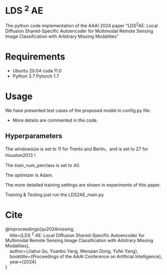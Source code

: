 # LDS $^2$ AE
The python code implementation of the AAAI 2024 paper "LDS$^2$AE: Local Diffusion Shared-Specific Autoencoder for Multimodal Remote Sensing Image Classification with Arbitrary Missing Modalities"


# Requirements

- Ubuntu 20.04   cuda 11.0
- Python 3.7  Pytorch 1.7

# Usage
We have presented test cases of the proposed model in config.py file.
- More details are commented in the code.

## Hyperparameters

The windowsize is set to 11 for Trento and Berlin，and is set to 27 for Houston2013！

The train_num_perclass is set to 40.

The optimizer is Adam.

The more detailed training settings are shown in experiments of this paper.

Training & Testing
just run the LDS2AE_main.py

# Cite
@inproceedings{qu2024missing,  
    &emsp;title={LDS $^2$ AE: Local Diffusion Shared-Specific Autoencoder for Multimodal Remote Sensing Image Classification with Arbitrary Missing Modalities},    
    &emsp;author={Jiahui Qu, Yuanbo Yang, Wenqian Dong, Yufei Yang},    
    &emsp;booktitle={Proceedings of the AAAI Conference on Artificial Intelligence},    
    &emsp;year={2024}  
}


